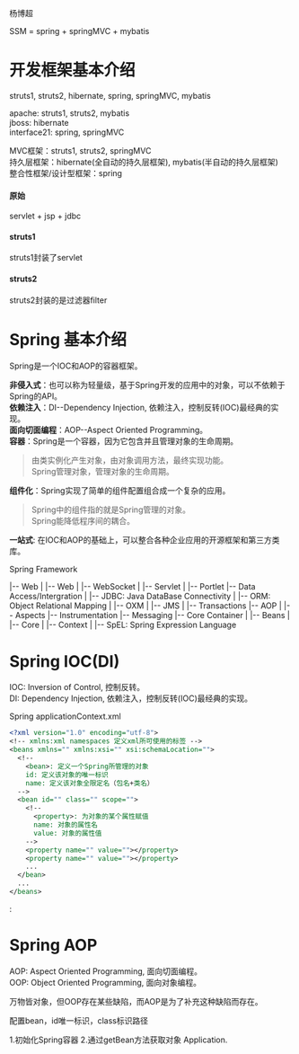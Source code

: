 
杨博超

SSM = spring + springMVC + mybatis

# 开发框架基本介绍
struts1, struts2, hibernate, spring, springMVC, mybatis

apache: struts1, struts2, mybatis  
jboss: hibernate  
interface21: spring, springMVC  

MVC框架：struts1, struts2, springMVC  
持久层框架：hibernate(全自动的持久层框架), mybatis(半自动的持久层框架)  
整合性框架/设计型框架：spring  

#### 原始
servlet + jsp + jdbc

#### struts1
struts1封装了servlet

#### struts2
struts2封装的是过滤器filter

# Spring 基本介绍

Spring是一个IOC和AOP的容器框架。

**非侵入式**：也可以称为轻量级，基于Spring开发的应用中的对象，可以不依赖于Spring的API。  
**依赖注入**：DI--Dependency Injection, 依赖注入，控制反转(IOC)最经典的实现。  
**面向切面编程**：AOP--Aspect Oriented Programming。  
**容器**：Spring是一个容器，因为它包含并且管理对象的生命周期。  
>由类实例化产生对象，由对象调用方法，最终实现功能。  
>Spring管理对象，管理对象的生命周期。  

**组件化**：Spring实现了简单的组件配置组合成一个复杂的应用。  
>Spring中的组件指的就是Spring管理的对象。  
>Spring能降低程序间的耦合。

**一站式**: 在IOC和AOP的基础上，可以整合各种企业应用的开源框架和第三方类库。


Spring Framework

|-- Web
|   |-- Web
|   |-- WebSocket
|   |-- Servlet
|   |-- Portlet
|-- Data Access/Intergration
|   |-- JDBC: Java DataBase Connectivity
|   |-- ORM: Object Relational Mapping
|   |-- OXM
|   |-- JMS
|   |-- Transactions
|-- AOP
|   |-- Aspects
|-- Instrumentation
|-- Messaging
|-- Core Container
|   |-- Beans
|   |-- Core
|   |-- Context
|   |-- SpEL: Spring Expression Language


# Spring IOC(DI)

IOC: Inversion of Control, 控制反转。  
DI: Dependency Injection, 依赖注入，控制反转(IOC)最经典的实现。


Spring applicationContext.xml
```xml
<?xml version="1.0" encoding="utf-8">
<!-- xmlns:xml namespaces 定义xml所可使用的标签 -->
<beans xmlns="" xmlns:xsi="" xsi:schemaLocation="">
  <!-- 
    <bean>: 定义一个Spring所管理的对象
	id: 定义该对象的唯一标识
	name: 定义该对象全限定名（包名+类名）
  -->
  <bean id="" class="" scope="">
    <!-- 
	  <property>: 为对象的某个属性赋值
	  name: 对象的属性名
	  value: 对象的属性值
	-->
	<property name="" value=""></property>
    <property name="" value=""></property>
	...
  </bean>
  ...
</beans>
```


<bean>: 



# Spring AOP
AOP: Aspect Oriented Programming, 面向切面编程。  
OOP: Object Oriented Programming, 面向对象编程。  

万物皆对象，但OOP存在某些缺陷，而AOP是为了补充这种缺陷而存在。



配置bean，id唯一标识，class标识路径



1.初始化Spring容器
2.通过getBean方法获取对象
Application.

